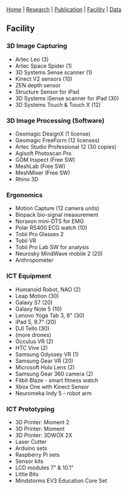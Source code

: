 [Home](README.md) | [Research](research.md) | [Publication](publication.md) | [Facility](facility.md) | [Data](data.md)

## Facility

### 3D Image Capturing
- Artec Leo (3)
- Artec Space Spider (1)
- 3D Systems Sense scanner (1)
- Kinect V2 sensors (10)
- ZEN depth sensor
- Structure Sensor for iPad
- 3D Systems iSense scanner for iPad (30)
- 3D Systems Touch & Touch X (12)

### 3D Image Processing (Software)
- Geomagic DesignX (1 license)
- Geomagic FreeForm (12 licenses)
- Artec Studio Professional 12 (30 copies)
- Agisoft Photoscan Pro
- GOM Inspect (Free SW)
- MeshLab (Free SW)
- MeshMixer (Free SW)
- Rhino 3D

### Ergonomics
- Motion Capture (12 camera units)
- Biopack bio-signal measurement
- Noraxon mini-DTS for EMG
- Polar RS400 ECG watch (10)
- Tobii Pro Glasses 2
- Tobii VR
- Tobii Pro Lab SW for analysis
- Neurosky MindWave mobile 2 (20)
- Anthropometer

### ICT Equipment
- Humanoid Robot, NAO (2)
- Leap Motion (30)
- Galaxy S7 (20)
- Galaxy Note 5 (10)
- Lenovo Yoga Tab 3, 8" (30)
- iPad 5, 9.7" (20)
- DJI Tello (30)
- (more drones)
- Occulus VR (2)
- HTC Vive (2)
- Samsung Odyssey VR (1)
- Samsung Gear VR (20)
- Microsoft Holo Lens (2)
- Samsung Gear 360 camera (2)
- Fitbit Blaze - smart fitness watch
- Xbox One with Kinect Sensor
- Neuromeka Indy 5 - robot arm

### ICT Prototyping
- 3D Printer: Moment 2
- 3D Printer: Moment
- 3D Printer: 3DWOX 2X
- Laser Cutter
- Arduino sets
- Raspberry Pi sets
- Sensor kits
- LCD modules 7" & 10.1"
- Little Bits
- Mindstorms EV3 Education Core Set